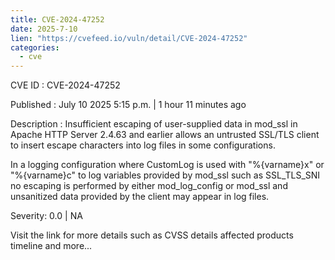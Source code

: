 ```yaml
---
title: CVE-2024-47252
date: 2025-7-10
lien: "https://cvefeed.io/vuln/detail/CVE-2024-47252"
categories:
  - cve
---
```


CVE ID : CVE-2024-47252

Published :  July 10
2025
5:15 p.m. | 1 hour
11 minutes ago

Description : Insufficient escaping of user-supplied data in mod_ssl in Apache HTTP Server 2.4.63 and earlier allows an untrusted SSL/TLS client to insert escape characters into log files in some configurations.

In a logging configuration where CustomLog is used with "%{varname}x" or "%{varname}c" to log variables provided by mod_ssl such as SSL_TLS_SNI
no escaping is performed by either mod_log_config or mod_ssl and unsanitized data provided by the client may appear in log files.

Severity: 0.0 | NA

Visit the link for more details
such as CVSS details
affected products
timeline
and more...
